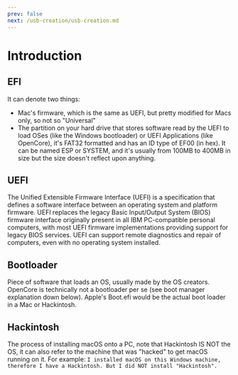 ```yaml
---
prev: false
next: /usb-creation/usb-creation.md
---
```

# Introduction
## EFI
It can denote two things:
- Mac's firmware, which is the same as UEFI, but pretty modified for Macs only, so not so "Universal"
- The partition on your hard drive that stores software read by the UEFI to load OSes (like the Windows bootloader) or UEFI Applications (like OpenCore), it's FAT32 formatted and has an ID type of EF00 (in hex). It can be named ESP or SYSTEM, and it's usually from 100MB to 400MB in size but the size doesn't reflect upon anything.

## UEFI
The Unified Extensible Firmware Interface (UEFI) is a specification that defines a software interface between an operating system and platform firmware. UEFI replaces the legacy Basic Input/Output System (BIOS) firmware interface originally present in all IBM PC-compatible personal computers, with most UEFI firmware implementations providing support for legacy BIOS services. UEFI can support remote diagnostics and repair of computers, even with no operating system installed.

## Bootloader
Piece of software that loads an OS, usually made by the OS creators. OpenCore is technically not a bootloader per se (see boot manager explanation down below). Apple's Boot.efi would be the actual boot loader in a Mac or Hackintosh.

## Hackintosh
The process of installing macOS onto a PC, note that Hackintosh IS NOT the OS, it can also refer to the machine that was "hacked" to get macOS running on it. For example: ``I installed macOS on this Windows machine, therefore I have a Hackintosh. But I did NOT install "Hackintosh".``
